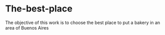 # The-best-place
The objective of this work is to choose the best place to put a bakery in an area of Buenos Aires
